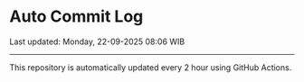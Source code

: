 # Auto Commit Log

Last updated: Monday, 22-09-2025 08:06 WIB

---

This repository is automatically updated every 2 hour using GitHub Actions.
